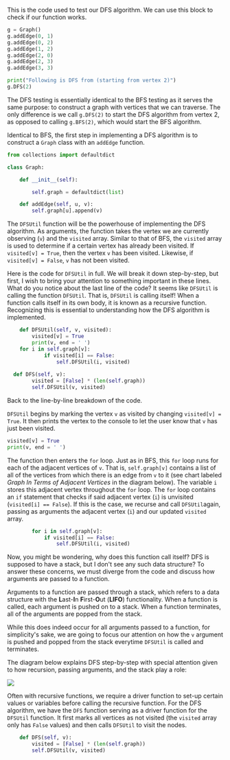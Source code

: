 <!--title={DFS in Python}-->

<!--concepts{Depth First Search}-->

<!--badges={Algorithmns:15, Python:5}-->

This is the code used to test our DFS algorithm. We can use this block to check if our function works.

```python
g = Graph() 
g.addEdge(0, 1) 
g.addEdge(0, 2) 
g.addEdge(1, 2) 
g.addEdge(2, 0) 
g.addEdge(2, 3) 
g.addEdge(3, 3) 

print("Following is DFS from (starting from vertex 2)") 
g.DFS(2) 
```

The DFS testing is essentially identical to the BFS testing as it serves the same purpose: to construct a graph with vertices that we can traverse. The only difference is we call `g.DFS(2)` to start the DFS algorithm from vertex 2, as opposed to calling `g.BFS(2)`, which would start the BFS algorithm.

Identical to BFS, the first step in implementing a DFS algorithm is to construct a `Graph` class with an `addEdge` function. 

```python
from collections import defaultdict 

class Graph: 

	def __init__(self): 

		self.graph = defaultdict(list) 

	def addEdge(self, u, v): 
		self.graph[u].append(v) 
```

The `DFSUtil` function will be the powerhouse of implementing the DFS algorithm. As arguments, the function takes the vertex we are currently observing (`v`) and the `visited` array. Similar to that of BFS, the `visited` array is used to determine if a certain vertex has already been visited. If `visited[v] = True`, then the vertex `v` has been visited. Likewise, if `visited[v] = False`, `v` has not been visited.

Here is the code for `DFSUtil` in full. We will break it down step-by-step, but first, I wish to bring your attention to something important in these lines. What do you notice about the last line of the code? It seems like `DFSUtil` is calling the function `DFSUtil`. That is, `DFSUtil` is calling itself! When a function calls itself in its own body, it is known as a recursive function. Recognizing this is essential to understanding how the DFS algorithm is implemented.

```python
	def DFSUtil(self, v, visited): 
		visited[v] = True
		print(v, end = ' ')
    for i in self.graph[v]: 
			if visited[i] == False: 
				self.DFSUtil(i, visited) 
        
  def DFS(self, v): 
		visited = [False] * (len(self.graph)) 
		self.DFSUtil(v, visited)       
```

Back to the line-by-line breakdown of the code. 

`DFSUtil` begins by marking the vertex `v` as visited by changing `visited[v] = True`. It then prints the vertex to the console to let the user know that `v` has just been visited.

```python
visited[v] = True
print(v, end = ' ')
```

The function then enters the `for` loop. Just as in BFS, this `for` loop runs for each of the adjacent vertices of `v`. That is, `self.graph[v]` contains a list of all of the vertices from which there is an edge from `v` to it (see chart labeled *Graph In Terms of Adjacent Vertices* in the diagram below). The variable `i` stores this adjacent vertex throughout the `for` loop. The `for` loop contains an `if` statement that checks if said adjacent vertex (`i`) is unvisited (`visited[i] == False`). If this is the case, we recurse and call `DFSUtil`again, passing as arguments the adjacent vertex (`i`) and our updated `visited` array. 

```python
		for i in self.graph[v]: 
			if visited[i] == False: 
				self.DFSUtil(i, visited) 
```

Now, you might be wondering, why does this function call itself? DFS is supposed to have a stack, but I don't see any such data structure? To answer these concerns, we must diverge from the code and discuss how arguments are passed to a function.

Arguments to a function are passed through a stack, which refers to a data structure with the **L**ast-**I**n **F**irst-**O**ut (**LIFO**) functionality. When a function is called, each argument is pushed on to a stack. When a function terminates, all of the arguments are popped from the stack. 

While this does indeed occur for all arguments passed to a function, for simplicity's sake, we are going to focus our attention on how the `v` argument is pushed and popped from the stack everytime `DFSUtil` is called and terminates. 

The diagram below explains DFS step-by-step with special attention given to how recursion, passing arguments, and the stack play a role:

![](https://i.imgur.com/XcO7ehj.jpg)

Often with recursive functions, we require a driver function to set-up certain values or variables before calling the recursive function. For the DFS algorithm, we have the `DFS` function serving as a driver function for the `DFSUtil` function. It first marks all vertices as not visited (the `visited` array only has `False` values) and then calls `DFSUtil` to visit the nodes.

```python
	def DFS(self, v): 
		visited = [False] * (len(self.graph)) 
		self.DFSUtil(v, visited) 
```



